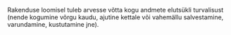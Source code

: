 Rakenduse loomisel tuleb arvesse võtta kogu andmete elutsükli turvalisust (nende
kogumine võrgu kaudu, ajutine kettale või vahemällu salvestamine, varundamine,
kustutamine jne).
